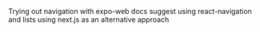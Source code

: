 Trying out navigation with expo-web 
docs suggest using react-navigation and lists using next.js as an alternative approach 


